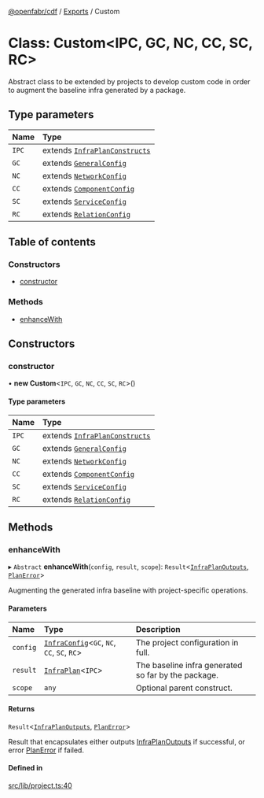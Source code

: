 [@openfabr/cdf](../README.md) / [Exports](../modules.md) / Custom

# Class: Custom<IPC, GC, NC, CC, SC, RC\>

Abstract class to be extended by projects to develop custom code in order to augment the baseline infra generated by a package.

## Type parameters

| Name | Type |
| :------ | :------ |
| `IPC` | extends [`InfraPlanConstructs`](../interfaces/InfraPlanConstructs.md) |
| `GC` | extends [`GeneralConfig`](../interfaces/GeneralConfig.md) |
| `NC` | extends [`NetworkConfig`](../interfaces/NetworkConfig.md) |
| `CC` | extends [`ComponentConfig`](../interfaces/ComponentConfig.md) |
| `SC` | extends [`ServiceConfig`](../interfaces/ServiceConfig.md) |
| `RC` | extends [`RelationConfig`](../interfaces/RelationConfig.md) |

## Table of contents

### Constructors

- [constructor](Custom.md#constructor)

### Methods

- [enhanceWith](Custom.md#enhancewith)

## Constructors

### constructor

• **new Custom**<`IPC`, `GC`, `NC`, `CC`, `SC`, `RC`\>()

#### Type parameters

| Name | Type |
| :------ | :------ |
| `IPC` | extends [`InfraPlanConstructs`](../interfaces/InfraPlanConstructs.md) |
| `GC` | extends [`GeneralConfig`](../interfaces/GeneralConfig.md) |
| `NC` | extends [`NetworkConfig`](../interfaces/NetworkConfig.md) |
| `CC` | extends [`ComponentConfig`](../interfaces/ComponentConfig.md) |
| `SC` | extends [`ServiceConfig`](../interfaces/ServiceConfig.md) |
| `RC` | extends [`RelationConfig`](../interfaces/RelationConfig.md) |

## Methods

### enhanceWith

▸ `Abstract` **enhanceWith**(`config`, `result`, `scope`): `Result`<[`InfraPlanOutputs`](../modules.md#infraplanoutputs), [`PlanError`](../interfaces/PlanError.md)\>

Augmenting the generated infra baseline with project-specific operations.

#### Parameters

| Name | Type | Description |
| :------ | :------ | :------ |
| `config` | [`InfraConfig`](InfraConfig.md)<`GC`, `NC`, `CC`, `SC`, `RC`\> | The project configuration in full. |
| `result` | [`InfraPlan`](InfraPlan.md)<`IPC`\> | The baseline infra generated so far by the package. |
| `scope` | `any` | Optional parent construct. |

#### Returns

`Result`<[`InfraPlanOutputs`](../modules.md#infraplanoutputs), [`PlanError`](../interfaces/PlanError.md)\>

Result that encapsulates either outputs [InfraPlanOutputs](../modules.md#infraplanoutputs) if successful, or error [PlanError](../interfaces/PlanError.md) if failed.

#### Defined in

[src/lib/project.ts:40](https://github.com/openfabr/cdf/blob/eefa4b7/core/typescript/src/lib/project.ts#L40)
